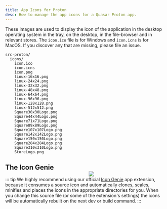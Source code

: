 ```yaml
---
title: App Icons for Proton
desc: How to manage the app icons for a Quasar Proton app.
---
```


These images are used to display the icon of the application in the desktop operating system in the tray, on the desktop, in the file-browser and in relevant stores. The `icon.ico` file is for Windows and `icon.icns` is for MacOS. If you discover any that are missing, please file an issue.

```
src-proton/
  icons/
    icon.ico
    icon.icns
    icon.png
    linux-16x16.png
    linux-24x24.png
    linux-32x32.png
    linux-48x48.png
    linux-64x64.png
    linux-96x96.png
    linux-128x128.png
    linux-512x512.png
    Square30x30Logo.png
    Square44x44Logo.png
    Square71x71Logo.png
    Square89x89Logo.png
    Square107x107Logo.png
    Square142x142Logo.png
    Square150x150Logo.png
    Square284x284Logo.png
    Square310x310Logo.png
    StoreLogo.png
```

<img src="https://cdn.quasar.dev/img/iconfactory.png" style="float:right;max-width:15%;min-width:240px;padding-top:40px" />

## The Icon Genie

::: tip
We highly recommend using our official [Icon Genie](https://github.com/quasarframework/app-extension-icon-genie/) app extension, because it consumes a source icon and automatically clones, scales, minifies and places the icons in the appropriate directories for you. When you change this source file (or some of the extension's settings) the icons will be automatically rebuilt on the next dev or build command.
:::
